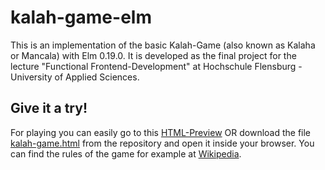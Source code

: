 # kalah-game-elm

This is an implementation of the basic Kalah-Game (also known as Kalaha or Mancala) with Elm 0.19.0. It is developed as the final project for the lecture "Functional Frontend-Development" at Hochschule Flensburg - University of Applied Sciences.

## Give it a try!
For playing you can easily go to this <a href="http://htmlpreview.github.io/?https://github.com/lwiedema/kalah-game-elm/blob/master/kalah-game.html">HTML-Preview</a> OR download the file <a href="kalah-game.html">kalah-game.html</a> from the repository and open it inside your browser.
You can find the rules of the game for example at <a href="https://en.wikipedia.org/wiki/Kalah" target="_blank" >Wikipedia</a>. 
